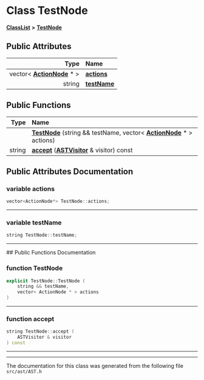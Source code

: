 

# Class TestNode



[**ClassList**](annotated.md) **>** [**TestNode**](classTestNode.md)


























## Public Attributes

| Type | Name |
| ---: | :--- |
|  vector&lt; [**ActionNode**](classActionNode.md) \* &gt; | [**actions**](#variable-actions)  <br> |
|  string | [**testName**](#variable-testname)  <br> |
















## Public Functions

| Type | Name |
| ---: | :--- |
|   | [**TestNode**](#function-testnode) (string && testName, vector&lt; [**ActionNode**](classActionNode.md) \* &gt; actions) <br> |
|  string | [**accept**](#function-accept) ([**ASTVisitor**](classASTVisitor.md) & visitor) const<br> |




























## Public Attributes Documentation




### variable actions 

```C++
vector<ActionNode*> TestNode::actions;
```




<hr>



### variable testName 

```C++
string TestNode::testName;
```




<hr>
## Public Functions Documentation




### function TestNode 

```C++
explicit TestNode::TestNode (
    string && testName,
    vector< ActionNode * > actions
) 
```




<hr>



### function accept 

```C++
string TestNode::accept (
    ASTVisitor & visitor
) const
```




<hr>

------------------------------
The documentation for this class was generated from the following file `src/ast/AST.h`

